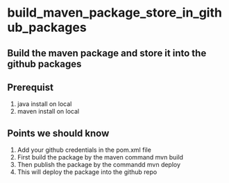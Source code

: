 # build_maven_package_store_in_github_packages
## Build the maven package and store it into the github packages
## Prerequist
1. java install on local 
2. maven install on local 
## Points we should know 
1. Add your github credentials in the pom.xml file 
2. First build the package by the maven command mvn build
3. Then publish the package by the commandd mvn deploy 
4. This will deploy the package into the github repo 
